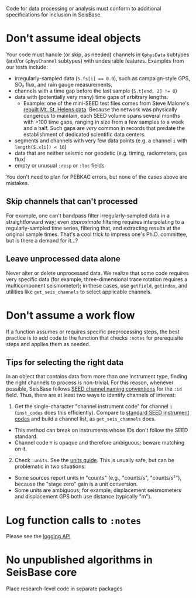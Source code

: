 Code for data processing or analysis must conform to additional specifications for inclusion in SeisBase.

# Don't assume ideal objects
Your code must handle (or skip, as needed) channels in `GphysData` subtypes (and/or `GphysChannel` subtypes) with undesirable features. Examples from our tests include:
* irregularly-sampled data (`S.fs[i] == 0.0`), such as campaign-style GPS, SO₂ flux, and rain gauge measurements.
* channels with a time gap before the last sample (`S.t[end, 2] != 0`)
* data with (potentially very many) time gaps of arbitrary lengths.
  - Example: one of the mini-SEED test files comes from Steve Malone's [rebuilt Mt. St. Helens data](https://ds.iris.edu/ds/newsletter/vol16/no2/422/very-old-mount-st-helens-data-arrives-at-the-dmc/). Because the network was physically dangerous to maintain, each SEED volume spans several months with >100 time gaps, ranging in size from a few samples to a week and a half. Such gaps are _very_ common in records that predate the establishment of dedicated scientific data centers.
* segments and channels with very few data points (e.g. a channel `i` with `length(S.x[i]) < 10`)
* data that are neither seismic nor geodetic (e.g. timing, radiometers, gas flux)
* empty or unusual `:resp` or `:loc` fields

You don't need to plan for PEBKAC errors, but none of the cases above are mistakes.

## Skip channels that can't processed
For example, one can't bandpass filter irregularly-sampled data in a straightforward way; even *approximate* filtering requires interpolating to a regularly-sampled time series, filtering that, and extracting results at the original sample times. That's a cool trick to impress one's Ph.D. committee, but is there a demand for it...?

## Leave unprocessed data alone
Never alter or delete unprocessed data. We realize that some code requires very specific data (for example, three-dimensional trace rotation requires a multicomponent seismometer); in these cases, use `getfield`, `getindex`, and utilities like `get_seis_channels` to select applicable channels.

# Don't assume a work flow
If a function assumes or requires specific preprocessing steps, the best practice is to add code to the function that checks `:notes` for prerequisite steps and applies them as needed.

## Tips for selecting the right data
In an object that contains data from more than one instrument type, finding the right channels to process is non-trivial. For this reason, whenever possible, SeisBase follows [SEED channel naming conventions](http://www.fdsn.org/seed_manual/SEEDManual_V2.4_Appendix-A.pdf) for the `:id` field. Thus, there are at least two ways to identify channels of interest:
1. Get the single-character "channel instrument code" for channel `i` (`inst_codes` does this efficiently). Compare to [standard SEED instrument codes](https://ds.iris.edu/ds/nodes/dmc/data/formats/seed-channel-naming/) and build a channel list, as `get_seis_channels` does.
  - This method can break on instruments whose IDs don't follow the SEED standard.
  - Channel code `Y` is opaque and therefore ambiguous; beware matching on it.
2. Check `:units`. See the [units guide](./units.md). This is usually safe, but can be problematic in two situations:
  - Some sources report units in "counts" (e.g., "counts/s", "counts/s²"), because the "stage zero" gain is a unit conversion.
  - Some units are ambiguous; for example, displacement seismometers and displacement GPS both use distance (typically "m").

# Log function calls to `:notes`
Please see the [logging API](./logging.md)

# No unpublished algorithms in SeisBase core
Place research-level code in separate packages

<!-- `ii = get_unique(S::GphysData, A::Array{String,1}, chans::ChanSpec)`

Get groups of channel indices in `S` that match the strings in `A`. `A` must contain either string field names in `S` (like "fs" or "gain"), or strings describing functions applicable to `S.x` (like "eltype" or "length").

Returns an array of Integer arrays; each subarray contains the indices of one group. -->
